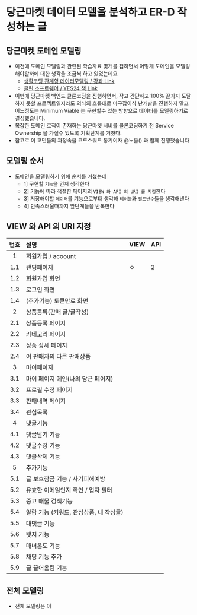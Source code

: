# 당근마켓 데이터 모델을 분석하고 ER-D 작성하는 글

## 당근마켓 도메인 모델링
- 이전에 도메인 모델링과 관련된 학습자료 몇개를 접하면서 어떻게 도메인을 모델링해야할까에 대한 생각을 조금씩 하고 있었는데요
  - [생활코딩 관계형 데이터모델링 / 강좌 Link ](https://opentutorials.org/course/3883)
  - [클린 소프트웨어 / YES24 책 Link ](http://www.yes24.com/Product/Goods/39497990)
- 이번에 당근마켓 백엔드 클론코딩을 진행하면서, 작고 간단하고 100% 끝가지 도달하지 못할 프로젝트일지라도 의식의 흐름대로 마구잡이식 난개발을 진행하지 말고 어느정도는 Minimum Viable 는 구현할수 있는 방향으로 데이터를 모델링하기로 결심했습니다. 
- 복잡한 도메인 로직이 존재하는 당근마켓 서비를 클론코딩하기 전 Service Ownership 을 가질수 있도록 기획단계를 거쳤다. 
- 참고로 이 고민들의 과정속을 코드스쿼드 동기이자 @노을() 과 함께 진행했습니다

## 모델링 순서
- 도메인을 모델링하기 위해 순서를 거쳤는데
  - 1] 구현할 `기능`을 먼저 생각한다
  - 2] 기능에 따라 적절한 페이지의 `VIEW 와 API 의 URI 를 지정`한다
  - 3] 저장해야할 `데이터`를 기능으로부터 생각해 `테이블`과 `필드변수`들을 생각해낸다
  - 4] 만족스러울때까지 앞단계들을 반복한다

## VIEW 와 API 의 URI 지정


| 번호  | 설명  | VIEW   | API |
|:---------:|:----------|:---------|:---------|
|1 | 회원가입 / acoount
|1.1| 랜딩페이지                              |ㅇ | 2|
|1.2| 회원가입 화면                           | | |
|1.3| 로그인 화면                             | | |
|1.4| (추가기능) 토큰만료 화면                | | |
| 2 | 상품등록(판매 글/글작성)                | | |
|2.1| 상품등록 페이지                         | | |
|2.2| 카테고리 페이지                         | | |
|2.3| 상품 상세 페이지                        | | |
|2.4| 이 판매자의 다른 판매상품               | | |
| 3 | 마이페이지                              | | |
|3.1| 마이 페이지 메인(나의 당근 페이지)      | | |
|3.2| 프로필 수정 페이지                      | | |
|3.3| 판매내역 페이지                         | | |
|3.4| 관심목록                                | | |
| 4 | 댓글기능
|4.1| 댓글달기 기능                           | | |
|4.2| 댓글수정 기능                           | | |
|4.3| 댓글삭제 기능                           | | |
| 5 | 추가기능                                | | |
|5.1| 글 보호잠금 기능 / 사기피해예방         | | |
|5.2| 유효한 이메일인지 확인 / 업자 필터      | | |
|5.3| 중고 매물 검색기능                      | | |
|5.4| 알람 기능 (키워드, 관심상품, 내 작성글) | | |
|5.5| 대댓글 기능                             | | |
|5.6| 뱃지 기능                               | | |
|5.7| 매너온도 기능                           | | |
|5.8| 채팅 기능 추가                          | | |
|5.9| 글 끌어올림 기능                        | | |

## 전체 모델링
- 전체 모델링은 이
